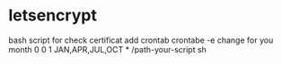 # letsencrypt
bash script for check certificat
add crontab
crontabe -e
change for you month
0 0 1 JAN,APR,JUL,OCT * /path-your-script sh
